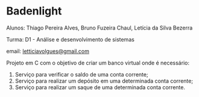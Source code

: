 # Badenlight

Alunos: Thiago Pereira Alves, Bruno Fuzeira Chaul, Letícia da Silva Bezerra

Turma: D1 - Análise e desenvolvimento de sistemas

email: letticiavolgues@gmail.com

Projeto em C com o objetivo de criar um banco virtual onde é necessário:

1) Serviço para verificar o saldo de uma conta corrente;
2) Serviço para realizar um depósito em uma determinada conta corrente;
3) Serviço para realizar um saque de uma determinada conta corrente.
